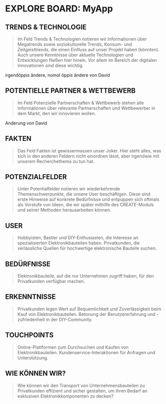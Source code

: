 #  EXPLORE BOARD: MyApp


## TRENDS & TECHNOLOGIE 
> Im Feld Trends & Technologien notieren wir Informationen über Megatrends sowie soziokulturelle Trends, Konsum- und Zeitgeisttrends, die einen Einfluss auf unser Projekt haben (könnten). Auch unsere Kenntnisse über aktuelle Technologien und Entwicklungen fließen hier hinein. Vor allem im Bereich der digitalen Innovationen sind diese wichtig.

irgendöppis ändere, nomol öppis ändere von David

## POTENTIELLE PARTNER & WETTBEWERB
> Im Feld Potenzielle Partnerschaften & Wettbewerb stehen alle Informationen über relevante Partnerschaften und Wettbewerber in dem Markt, den wir innovieren wollen.

Anderung von David

## FAKTEN
> Das Feld Fakten ist gewissermassen unser Joker. Hier steht alles, was sich in den anderen Feldern nicht einordnen lässt, aber irgendwie mit unserem Recherchethema zu tun hat.

## POTENZIALFELDER
> Unter Potentialfelder notieren wir wiederkehrende Themenschwerpunkte, die unsere User beschäftigen. Diese sind erste Hinweise auf konkrete Bedürfnisse und entpuppen sich oftmals als Vorstufe von Ideen, die wir später mithilfe des CREATE-Moduls und seiner Methoden herausarbeiten können.

## USER
> Hobbyisten, Bastler und DIY-Enthusiasten, die Interesse an spezialisierten Elektronikbauteilen haben.
Privatkunden, die verlässliche Quellen für hochwertige elektronische Bauteile suchen.

## BEDÜRFNISSE
> Elektronikbauteile, auf die nur Unternehmen zugriff haben, für den Privatkunden verfügbar machen.

## ERKENNTNISSE
> Privatkunden legen Wert auf Bequemlichkeit und Zuverlässigkeit beim Kauf von Elektronikbauteilen.
Betonung der Benutzererfahrung und -zufriedenheit in der DIY-Community.

## TOUCHPOINTS
> Online-Plattformen zum Durchsuchen und Kaufen von Elektronikbauteilen.
Kundenservice-Interaktionen für Anfragen und Unterstützung.

## WIE KÖNNEN WIR?
> Wie können wir den Transport von Unternehmensbauteilen zu Privatkunden effizient und sicher gestalten, um ihren Bedarf an exklusiven Elektronikkomponenten zu decken?

